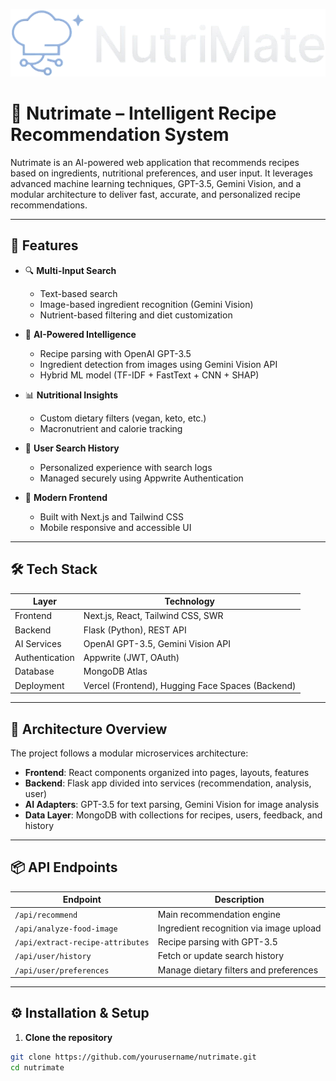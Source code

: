 ![logo](public/logo.png)

# 🥗 Nutrimate – Intelligent Recipe Recommendation System

Nutrimate is an AI-powered web application that recommends recipes based on ingredients, nutritional preferences, and user input. It leverages advanced machine learning techniques, GPT-3.5, Gemini Vision, and a modular architecture to deliver fast, accurate, and personalized recipe recommendations.

---

## 🚀 Features

- 🔍 **Multi-Input Search**
  - Text-based search
  - Image-based ingredient recognition (Gemini Vision)
  - Nutrient-based filtering and diet customization

- 🧠 **AI-Powered Intelligence**
  - Recipe parsing with OpenAI GPT-3.5
  - Ingredient detection from images using Gemini Vision API
  - Hybrid ML model (TF-IDF + FastText + CNN + SHAP)

- 📊 **Nutritional Insights**
  - Custom dietary filters (vegan, keto, etc.)
  - Macronutrient and calorie tracking

- 🧾 **User Search History**
  - Personalized experience with search logs
  - Managed securely using Appwrite Authentication

- 📱 **Modern Frontend**
  - Built with Next.js and Tailwind CSS
  - Mobile responsive and accessible UI

---

## 🛠️ Tech Stack

| Layer         | Technology                             |
|---------------|-----------------------------------------|
| Frontend      | Next.js, React, Tailwind CSS, SWR       |
| Backend       | Flask (Python), REST API                |
| AI Services   | OpenAI GPT-3.5, Gemini Vision API        |
| Authentication| Appwrite (JWT, OAuth)                   |
| Database      | MongoDB Atlas                           |
| Deployment    | Vercel (Frontend), Hugging Face Spaces (Backend) |

---

## 🧱 Architecture Overview

The project follows a modular microservices architecture:

- **Frontend**: React components organized into pages, layouts, features
- **Backend**: Flask app divided into services (recommendation, analysis, user)
- **AI Adapters**: GPT-3.5 for text parsing, Gemini Vision for image analysis
- **Data Layer**: MongoDB with collections for recipes, users, feedback, and history

---

## 📦 API Endpoints

| Endpoint                        | Description                                 |
|---------------------------------|---------------------------------------------|
| `/api/recommend`               | Main recommendation engine                  |
| `/api/analyze-food-image`      | Ingredient recognition via image upload     |
| `/api/extract-recipe-attributes` | Recipe parsing with GPT-3.5               |
| `/api/user/history`            | Fetch or update search history              |
| `/api/user/preferences`        | Manage dietary filters and preferences      |

---

## ⚙️ Installation & Setup

1. **Clone the repository**

```bash
git clone https://github.com/yourusername/nutrimate.git
cd nutrimate

